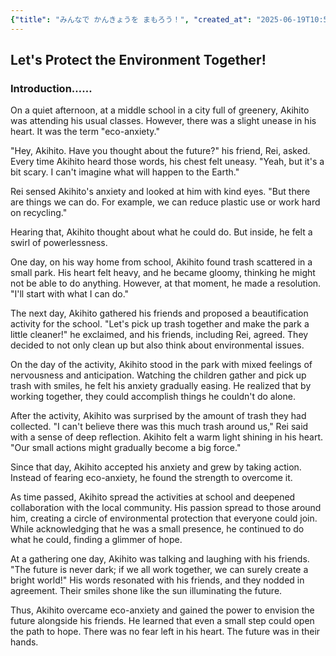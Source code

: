 ```yaml
---
{"title": "みんなで かんきょうを まもろう！", "created_at": "2025-06-19T10:50:34.701384+09:00"}
---
```


## Let's Protect the Environment Together!

### Introduction……

On a quiet afternoon, at a middle school in a city full of greenery, Akihito was attending his usual classes. However, there was a slight unease in his heart. It was the term "eco-anxiety."

"Hey, Akihito. Have you thought about the future?" his friend, Rei, asked. Every time Akihito heard those words, his chest felt uneasy. "Yeah, but it's a bit scary. I can't imagine what will happen to the Earth."

Rei sensed Akihito's anxiety and looked at him with kind eyes. "But there are things we can do. For example, we can reduce plastic use or work hard on recycling."

Hearing that, Akihito thought about what he could do. But inside, he felt a swirl of powerlessness.

One day, on his way home from school, Akihito found trash scattered in a small park. His heart felt heavy, and he became gloomy, thinking he might not be able to do anything. However, at that moment, he made a resolution. "I'll start with what I can do."

The next day, Akihito gathered his friends and proposed a beautification activity for the school. "Let's pick up trash together and make the park a little cleaner!" he exclaimed, and his friends, including Rei, agreed. They decided to not only clean up but also think about environmental issues.

On the day of the activity, Akihito stood in the park with mixed feelings of nervousness and anticipation. Watching the children gather and pick up trash with smiles, he felt his anxiety gradually easing. He realized that by working together, they could accomplish things he couldn't do alone.

After the activity, Akihito was surprised by the amount of trash they had collected. "I can't believe there was this much trash around us," Rei said with a sense of deep reflection. Akihito felt a warm light shining in his heart. "Our small actions might gradually become a big force."

Since that day, Akihito accepted his anxiety and grew by taking action. Instead of fearing eco-anxiety, he found the strength to overcome it.

As time passed, Akihito spread the activities at school and deepened collaboration with the local community. His passion spread to those around him, creating a circle of environmental protection that everyone could join. While acknowledging that he was a small presence, he continued to do what he could, finding a glimmer of hope.

At a gathering one day, Akihito was talking and laughing with his friends. "The future is never dark; if we all work together, we can surely create a bright world!" His words resonated with his friends, and they nodded in agreement. Their smiles shone like the sun illuminating the future.

Thus, Akihito overcame eco-anxiety and gained the power to envision the future alongside his friends. He learned that even a small step could open the path to hope. There was no fear left in his heart. The future was in their hands.
